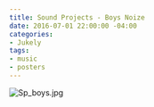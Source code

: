 ```yaml
---
title: Sound Projects - Boys Noize
date: 2016-07-01 22:00:00 -04:00
categories:
- Jukely
tags:
- music
- posters
---
```


![Sp_boys.jpg](/uploads/Sp_boys.jpg)